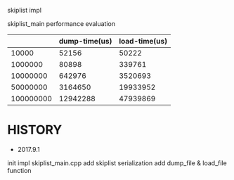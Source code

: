 skiplist impl

skiplist_main performance evaluation

||dump-time(us)|load-time(us)
---|---|---
|10000|52156|50222
|1000000|80898|339761
|10000000|642976|3520693
|50000000|3164650|19933952
|100000000|12942288|47939869


# HISTORY
- 2017.9.1

init impl skiplist_main.cpp
add skiplist serialization
add dump_file & load_file function
